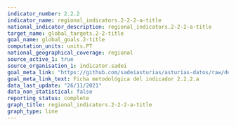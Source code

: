 ```yaml
---
indicator_number: 2.2.2
indicator_name: regional_indicators.2-2-2-a-title
national_indicator_description: regional_indicators.2-2-2-a-title
target_name: global_targets.2-2-title
goal_name: global_goals.2-title
computation_units: units.PT
national_geographical_coverage: regional
source_active_1: true
source_organisation_1: indicator.sadei
goal_meta_link: "https://github.com/sadeiasturias/asturias-datos/raw/develop/descargas/metodologia/2.2.2.a.pdf"
goal_meta_link_text: Ficha metodológica del indicador 2.2.2.a
data_last_update: "26/11/2021"
data_non_statistical: false
reporting_status: complete
graph_title: regional_indicators.2-2-2-a-title
graph_type: line
---
```

